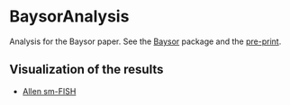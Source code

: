 # BaysorAnalysis

Analysis for the Baysor paper. See the [Baysor](https://github.com/hms-dbmi/Baysor) package and the [pre-print](https://doi.org/10.1101/2020.10.05.326777).

## Visualization of the results

- [Allen sm-FISH](http://vitessce.io/?url=https%3A%2F%2Fsealver.in%2Fvitessce%2Fallen_sm_fish.json&theme=dark)
